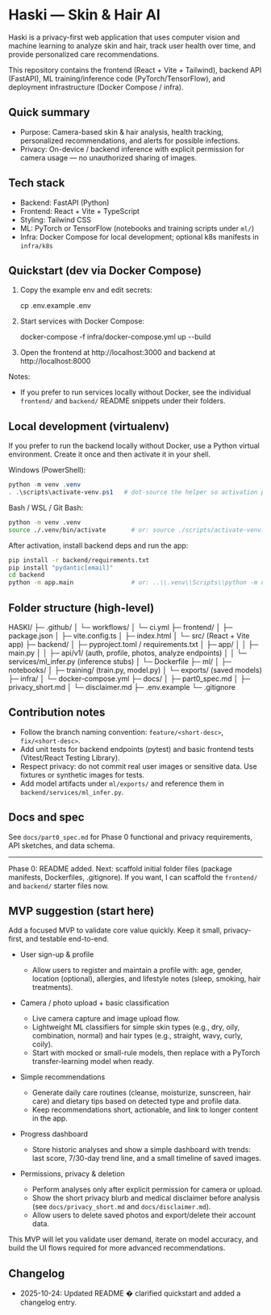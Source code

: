 # Haski — Skin & Hair AI

Haski is a privacy-first web application that uses computer vision and machine learning to analyze skin and hair, track user health over time, and provide personalized care recommendations.

This repository contains the frontend (React + Vite + Tailwind), backend API (FastAPI), ML training/inference code (PyTorch/TensorFlow), and deployment infrastructure (Docker Compose / infra).

## Quick summary

- Purpose: Camera-based skin & hair analysis, health tracking, personalized recommendations, and alerts for possible infections.
- Privacy: On-device / backend inference with explicit permission for camera usage — no unauthorized sharing of images.

## Tech stack

- Backend: FastAPI (Python)
- Frontend: React + Vite + TypeScript
- Styling: Tailwind CSS
- ML: PyTorch or TensorFlow (notebooks and training scripts under `ml/`)
- Infra: Docker Compose for local development; optional k8s manifests in `infra/k8s`

## Quickstart (dev via Docker Compose)

1. Copy the example env and edit secrets:

   cp .env.example .env

2. Start services with Docker Compose:

   docker-compose -f infra/docker-compose.yml up --build

3. Open the frontend at http://localhost:3000 and backend at http://localhost:8000

Notes:

- If you prefer to run services locally without Docker, see the individual `frontend/` and `backend/` README snippets under their folders.

## Local development (virtualenv)

If you prefer to run the backend locally without Docker, use a Python virtual environment. Create it once and then activate it in your shell.

Windows (PowerShell):

```powershell
python -m venv .venv
. .\scripts\activate-venv.ps1   # dot-source the helper so activation persists in this session
```

Bash / WSL / Git Bash:

```bash
python -m venv .venv
source ./.venv/bin/activate       # or: source ./scripts/activate-venv.sh
```

After activation, install backend deps and run the app:

```bash
pip install -r backend/requirements.txt
pip install "pydantic[email]"
cd backend
python -m app.main                # or: ..\\.venv\\Scripts\\python -m uvicorn app.main:app --reload
```

## Folder structure (high-level)

HASKI/
├─ .github/
│ └─ workflows/
│ └─ ci.yml
├─ frontend/
│ ├─ package.json
│ ├─ vite.config.ts
│ ├─ index.html
│ └─ src/ (React + Vite app)
├─ backend/
│ ├─ pyproject.toml / requirements.txt
│ ├─ app/
│ │ ├─ main.py
│ │ ├─ api/v1/ (auth, profile, photos, analyze endpoints)
│ │ └─ services/ml_infer.py (inference stubs)
│ └─ Dockerfile
├─ ml/
│ ├─ notebooks/
│ ├─ training/ (train.py, model.py)
│ └─ exports/ (saved models)
├─ infra/
│ └─ docker-compose.yml
├─ docs/
│ ├─ part0_spec.md
│ ├─ privacy_short.md
│ └─ disclaimer.md
├─ .env.example
└─ .gitignore

## Contribution notes

- Follow the branch naming convention: `feature/<short-desc>`, `fix/<short-desc>`.
- Add unit tests for backend endpoints (pytest) and basic frontend tests (Vitest/React Testing Library).
- Respect privacy: do not commit real user images or sensitive data. Use fixtures or synthetic images for tests.
- Add model artifacts under `ml/exports/` and reference them in `backend/services/ml_infer.py`.

## Docs and spec

See `docs/part0_spec.md` for Phase 0 functional and privacy requirements, API sketches, and data schema.

---

Phase 0: README added. Next: scaffold initial folder files (package manifests, Dockerfiles, .gitignore). If you want, I can scaffold the `frontend/` and `backend/` starter files now.

## MVP suggestion (start here)

Add a focused MVP to validate core value quickly. Keep it small, privacy-first, and testable end-to-end.

- User sign-up & profile

  - Allow users to register and maintain a profile with: age, gender, location (optional), allergies, and lifestyle notes (sleep, smoking, hair treatments).

- Camera / photo upload + basic classification

  - Live camera capture and image upload flow.
  - Lightweight ML classifiers for simple skin types (e.g., dry, oily, combination, normal) and hair types (e.g., straight, wavy, curly, coily).
  - Start with mocked or small-rule models, then replace with a PyTorch transfer-learning model when ready.

- Simple recommendations

  - Generate daily care routines (cleanse, moisturize, sunscreen, hair care) and dietary tips based on detected type and profile data.
  - Keep recommendations short, actionable, and link to longer content in the app.

- Progress dashboard

  - Store historic analyses and show a simple dashboard with trends: last score, 7/30-day trend line, and a small timeline of saved images.

- Permissions, privacy & deletion
  - Perform analyses only after explicit permission for camera or upload.
  - Show the short privacy blurb and medical disclaimer before analysis (see `docs/privacy_short.md` and `docs/disclaimer.md`).
  - Allow users to delete saved photos and export/delete their account data.

This MVP will let you validate user demand, iterate on model accuracy, and build the UI flows required for more advanced recommendations.

## Changelog

- 2025-10-24: Updated README � clarified quickstart and added a changelog entry.
